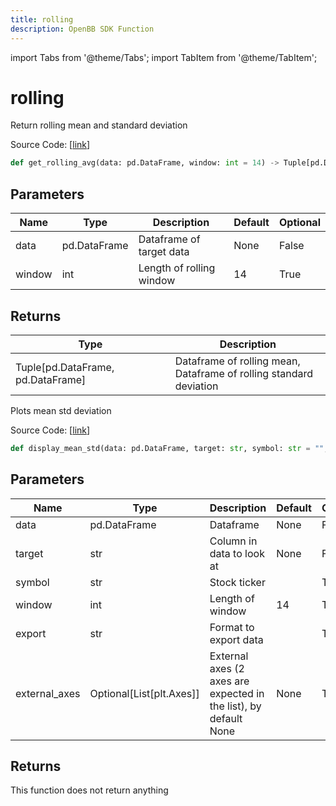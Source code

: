 ```yaml
---
title: rolling
description: OpenBB SDK Function
---
```


import Tabs from '@theme/Tabs';
import TabItem from '@theme/TabItem';

# rolling

<Tabs>
<TabItem value="model" label="Model" default>

Return rolling mean and standard deviation

Source Code: [[link](https://github.com/OpenBB-finance/OpenBBTerminal/tree/main/openbb_terminal/common/quantitative_analysis/rolling_model.py#L16)]

```python
def get_rolling_avg(data: pd.DataFrame, window: int = 14) -> Tuple[pd.DataFrame, pd.DataFrame]
```
## Parameters

| Name | Type | Description | Default | Optional |
| ---- | ---- | ----------- | ------- | -------- |
| data | pd.DataFrame | Dataframe of target data | None | False |
| window | int | Length of rolling window | 14 | True |

## Returns

| Type | Description |
| ---- | ----------- |
| Tuple[pd.DataFrame, pd.DataFrame] | Dataframe of rolling mean,<br/>Dataframe of rolling standard deviation |



</TabItem>
<TabItem value="view" label="View">

Plots mean std deviation

Source Code: [[link](https://github.com/OpenBB-finance/OpenBBTerminal/tree/main/openbb_terminal/common/quantitative_analysis/rolling_view.py#L26)]

```python
def display_mean_std(data: pd.DataFrame, target: str, symbol: str = "", window: int = 14, export: str = "", external_axes: Optional[List[matplotlib.axes._axes.Axes]] = None) -> None
```
## Parameters

| Name | Type | Description | Default | Optional |
| ---- | ---- | ----------- | ------- | -------- |
| data | pd.DataFrame | Dataframe | None | False |
| target | str | Column in data to look at | None | False |
| symbol | str | Stock ticker |  | True |
| window | int | Length of window | 14 | True |
| export | str | Format to export data |  | True |
| external_axes | Optional[List[plt.Axes]] | External axes (2 axes are expected in the list), by default None | None | True |

## Returns

This function does not return anything



</TabItem>
</Tabs>